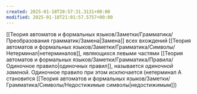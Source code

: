 ```yaml
---
created: 2025-01-18T20:57:31.3131+00:00
modified: 2025-01-18T21:01:57.5757+00:00
---
```

[[Теория автоматов и формальных языков/Заметки/Грамматика/Преобразования грамматик/Замена|Замена]] всех вхождений [[Теория автоматов и формальных языков/Заметки/Грамматика/Символы/Нетерминал|нетерминалов]], являющихся левыми частями [[Теория автоматов и формальных языков/Заметки/Грамматика/Правила/Одиночное правило|одиночных правил]], называется *одиночной заменой*. Одиночное правило при этом исключается (нетерминал A становится [[Теория автоматов и формальных языков/Заметки/Грамматика/Символы/Недостижимые символы|недостижимым]])